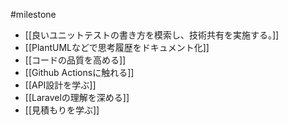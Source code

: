 #milestone

- [[良いユニットテストの書き方を模索し、技術共有を実施する。]]
- [[PlantUMLなどで思考履歴をドキュメント化]]
- [[コードの品質を高める]]
- [[Github Actionsに触れる]]
- [[API設計を学ぶ]]
- [[Laravelの理解を深める]]
- [[見積もりを学ぶ]]